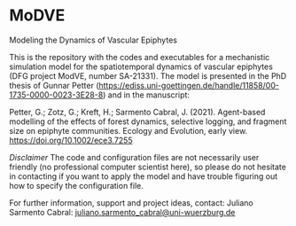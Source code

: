 # MoDVE
Modeling the Dynamics of Vascular Epiphytes

This is the repository with the codes and executables for a mechanistic simulation model for the spatiotemporal dynamics of vascular epiphytes (DFG project ModVE, number SA-21331). The model is presented in the PhD thesis of Gunnar Petter (https://ediss.uni-goettingen.de/handle/11858/00-1735-0000-0023-3E28-8) and in the manuscript:

Petter, G.; Zotz, G.; Kreft, H.; Sarmento Cabral, J. (2021). Agent-based modelling of the effects of forest dynamics, selective logging, and fragment size on epiphyte communities. Ecology and Evolution, early view. https://doi.org/10.1002/ece3.7255

*Disclaimer* The code and configuration files are not necessarily user friendly (no professional computer scientist here), so please do not hesitate in contacting if you want to apply the model and have trouble figuring out how to specify the configuration file.

For further information, support and project ideas, contact:
Juliano Sarmento Cabral: juliano.sarmento_cabral@uni-wuerzburg.de
